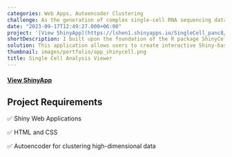 ```yaml
---
categories: Web Apps, Autoencoder Clustering
challenge: As the generation of complex single-cell RNA sequencing datasets becomes more commonplace it is the responsibility of researchers to provide access to these data in a way that can be easily explored and shared. Whilst it is often the case that data is deposited for future bioinformatic analysis many studies do not release their data in a way that is easy to explore by non-computational researchers.
date: "2023-09-17T12:49:27.000+06:00"
project: '[View ShinyApp](https://lshen1.shinyapps.io/SingleCell_panc8/)'
shortDescription: I built upon the foundation of the R package ShinyCell to transform single-cell RNA sequencing datasets into interactive and shareable interfaces. I customized its functionality, layout, and theme to enhance usability and user experience.
solution: This application allows users to create interactive Shiny-based web application to visualize single-cell data.
thumbnail: images/portfolio/app_shinycell.png
title: Single Cell Analysis Viewer
---
```




#### [View ShinyApp](https://lshen1.shinyapps.io/SingleCell_panc8/)

## Project Requirements

✅ Shiny Web Applications

✅ HTML and CSS

✅ Autoencoder for clustering high-dimensional data